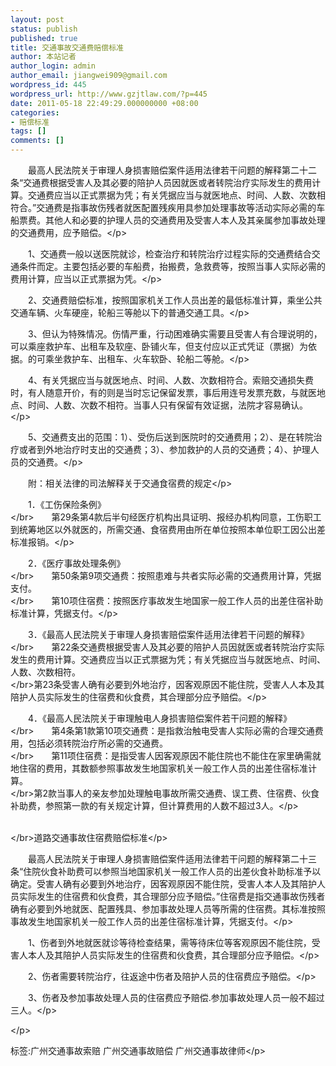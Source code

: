 ```yaml
---
layout: post
status: publish
published: true
title: 交通事故交通费赔偿标准
author: 本站记者
author_login: admin
author_email: jiangwei909@gmail.com
wordpress_id: 445
wordpress_url: http://www.gzjtlaw.com/?p=445
date: 2011-05-18 22:49:29.000000000 +08:00
categories:
- 赔偿标准
tags: []
comments: []
---
```

<p>　　最高人民法院关于审理人身损害赔偿案件适用法律若干问题的解释第二十二条&ldquo;交通费根据受害人及其必要的陪护人员因就医或者转院治疗实际发生的费用计算。交通费应当以正式票据为凭；有关凭据应当与就医地点、时间、人数、次数相符合。&rdquo;交通费是指事故伤残者就医配置残疾用具参加处理事故等活动实际必需的车船票费。其他人和必要的护理人员的交通费用及受害人本人及其亲属参加事故处理的交通费用，应予赔偿。<&#47;p><p>　　1、交通费一般以送医院就诊，检查治疗和转院治疗过程实际的交通费结合交通条件而定。主要包括必要的车船费，抬搬费，急救费等，按照当事人实际必需的费用计算，应当以正式票据为凭。<&#47;p><p>　　2、交通费赔偿标准，按照国家机关工作人员出差的最低标准计算，乘坐公共交通车辆、火车硬座，轮船三等舱以下的普通交通工具。<&#47;p><p>　　3、但认为特殊情况。伤情严重，行动困难确实需要且受害人有合理说明的，可以乘座救护车、出租车及软座、卧铺火车，但支付应以正式凭证（票据）为依据。的可乘坐救护车、出租车、火车软卧、轮船二等舱。<&#47;p><p>　　4、有关凭据应当与就医地点、时间、人数、次数相符合。索赔交通损失费时，有人随意开价，有的则是当时忘记保留发票，事后用连号发票充数，与就医地点、时间、人数、次数不相符。当事人只有保留有效证据，法院才容易确认。<&#47;p><p>　　5、交通费支出的范围：1）、受伤后送到医院时的交通费用；2）、是在转院治疗或者到外地治疗时支出的交通费；3）、参加救护的人员的交通费；4）、护理人员的交通费。<&#47;p><p>　　附：相关法律的司法解释关于交通食宿费的规定<&#47;p><p>　　1．《工伤保险条例》<br><&#47;br>　　第29条第4款后半句经医疗机构出具证明、报经办机构同意，工伤职工到统筹地区以外就医的，所需交通、食宿费用由所在单位按照本单位职工因公出差标准报销。<&#47;p><p>　　2．《医疗事故处理条例》<br><&#47;br>　　第50条第9项交通费：按照患难与共者实际必需的交通费用计算，凭据支付。<br><&#47;br>　　第10项住宿费：按照医疗事故发生地国家一般工作人员的出差住宿补助标准计算，凭据支付。<&#47;p><p>　　3．《最高人民法院关于审理人身损害赔偿案件适用法律若干问题的解释》<br><&#47;br>　　第22条交通费根据受害人及其必要的陪护人员因就医或者转院治疗实际发生的费用计算。交通费应当以正式票据为凭；有关凭据应当与就医地点、时间、人数、次数相符。<br><&#47;br>第23条受害人确有必要到外地治疗，因客观原因不能住院，受害人人本及其陪护人员实际发生的住宿费和伙食费，其合理部分应予赔偿。<&#47;p><p>　　4．《最高人民法院关于审理触电人身损害赔偿案件若干问题的解释》<br><&#47;br>　　第4条第1款第10项交通费：是指救治触电受害人实际必需的合理交通费用，包括必须转院治疗所必需的交通费。<br><&#47;br>　　第11项住宿费：是指受害人因客观原因不能住院也不能住在家里确需就地住宿的费用，其数额参照事故发生地国家机关一般工作人员的出差住宿标准计算。<br><&#47;br>第2款当事人的亲友参加处理触电事故所需交通费、误工费、住宿费、伙食补助费，参照第一款的有关规定计算，但计算费用的人数不超过3人。<&#47;p><p><br><&#47;br>道路交通事故住宿费赔偿标准<&#47;p><p>　　最高人民法院关于审理人身损害赔偿案件适用法律若干问题的解释第二十三条&ldquo;住院伙食补助费可以参照当地国家机关一般工作人员的出差伙食补助标准予以确定。受害人确有必要到外地治疗，因客观原因不能住院，受害人本人及其陪护人员实际发生的住宿费和伙食费，其合理部分应予赔偿。&rdquo;住宿费是指交通事故伤残者确有必要到外地就医、配置残具、参加事故处理人员等所需的住宿费。其标准按照事故发生地国家机关一般工作人员的出差住宿标准计算，凭据支付。<&#47;p><p>　　1、伤者到外地就医就诊等待检查结果，需等待床位等客观原因不能住院，受害人本人及其陪护人员实际发生的住宿费和伙食费，其合理部分应予赔偿。<&#47;p><p>　　2、伤者需要转院治疗，往返途中伤者及陪护人员的住宿费应予赔偿。<&#47;p><p>　　3、伤者及参加事故处理人员的住宿费应予赔偿.参加事故处理人员一般不超过三人。<&#47;p><p><&#47;p><br&#47;><p>标签:广州交通事故索赔 广州交通事故赔偿 广州交通事故律师<&#47;p>
